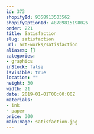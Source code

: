 ```yaml
---
id: 373
shopifyId: 9358913503562
shopifyOptionId: 48789815198026
order: 221
title: Satisfaction
slug: satisfaction
url: art-works/satisfaction
aliases: []
categories:
- graphics
inStock: false
isVisible: true
location: ""
height: 30
width: 21
date: 2019-01-01T00:00:00Z
materials:
- ink
- paper
price: 300
mainImage: satisfaction.jpg
---
```

